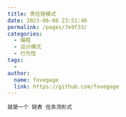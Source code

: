 ```yaml
---
title: 责任链模式
date: 2023-06-08 23:51:46
permalink: /pages/7e9f33/
categories:
  - 编程
  - 设计模式
  - 行为性
tags:
  - 
author: 
  name: fovegage
  link: https://github.com/fovegage
---
```

```
就是一个 链表 任务流形式
```